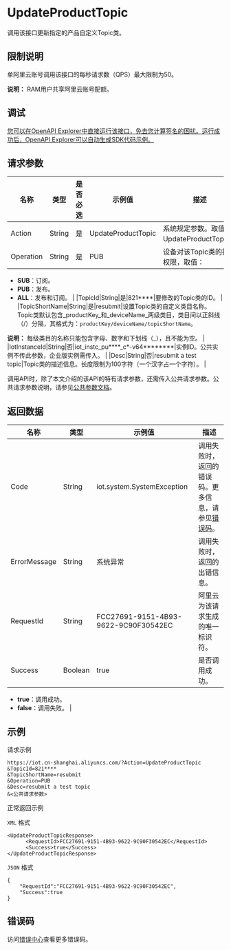 # UpdateProductTopic

调用该接口更新指定的产品自定义Topic类。

## 限制说明

单阿里云账号调用该接口的每秒请求数（QPS）最大限制为50。

**说明：** RAM用户共享阿里云账号配额。

## 调试

[您可以在OpenAPI Explorer中直接运行该接口，免去您计算签名的困扰。运行成功后，OpenAPI Explorer可以自动生成SDK代码示例。](https://api.aliyun.com/#product=Iot&api=UpdateProductTopic&type=RPC&version=2018-01-20)

## 请求参数

|名称|类型|是否必选|示例值|描述|
|--|--|----|---|--|
|Action|String|是|UpdateProductTopic|系统规定参数。取值：UpdateProductTopic。 |
|Operation|String|是|PUB|设备对该Topic类的操作权限，取值：

 -   **SUB**：订阅。
-   **PUB**：发布。
-   **ALL**：发布和订阅。 |
|TopicId|String|是|821\*\*\*\*|要修改的Topic类的ID。 |
|TopicShortName|String|是|resubmit|设置Topic类的自定义类目名称。Topic类默认包含\_productKey\_和\_deviceName\_两级类目，类目间以正斜线（/）分隔，其格式为：`productKey/deviceName/topicShortName`。

 **说明：** 每级类目的名称只能包含字母、数字和下划线（\_），且不能为空。 |
|IotInstanceId|String|否|iot\_instc\_pu\*\*\*\*\_c\*-v64\*\*\*\*\*\*\*\*|实例ID。公共实例不传此参数，企业版实例需传入。 |
|Desc|String|否|resubmit a test topic|Topic类的描述信息。长度限制为100字符（一个汉字占一个字符）。 |

调用API时，除了本文介绍的该API的特有请求参数，还需传入公共请求参数。公共请求参数说明，请参见[公共参数文档](~~30561~~)。

## 返回数据

|名称|类型|示例值|描述|
|--|--|---|--|
|Code|String|iot.system.SystemException|调用失败时，返回的错误码。更多信息，请参见[错误码](~~87387~~)。 |
|ErrorMessage|String|系统异常|调用失败时，返回的出错信息。 |
|RequestId|String|FCC27691-9151-4B93-9622-9C90F30542EC|阿里云为该请求生成的唯一标识符。 |
|Success|Boolean|true|是否调用成功。

 -   **true**：调用成功。
-   **false**：调用失败。 |

## 示例

请求示例

```
https://iot.cn-shanghai.aliyuncs.com/?Action=UpdateProductTopic
&TopicId=821****
&TopicShortName=resubmit
&Operation=PUB
&Desc=resubmit a test topic
&<公共请求参数>
```

正常返回示例

`XML` 格式

```
<UpdateProductTopicResponse>
      <RequestId>FCC27691-9151-4B93-9622-9C90F30542EC</RequestId>
      <Success>true</Success>
</UpdateProductTopicResponse>
```

`JSON` 格式

```
{
    "RequestId":"FCC27691-9151-4B93-9622-9C90F30542EC",
    "Success":true
}
```

## 错误码

访问[错误中心](https://error-center.alibabacloud.com/status/product/Iot)查看更多错误码。

